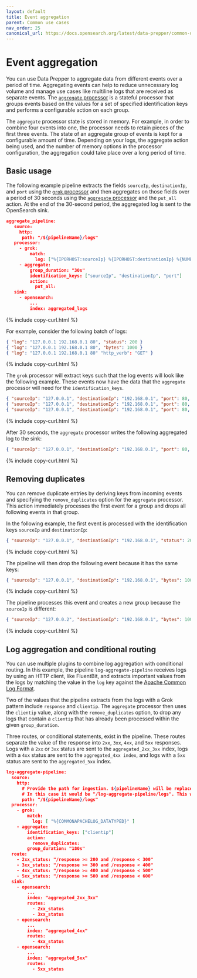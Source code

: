 ```yaml
---
layout: default
title: Event aggregation
parent: Common use cases
nav_order: 25
canonical_url: https://docs.opensearch.org/latest/data-prepper/common-use-cases/event-aggregation/
---
```


# Event aggregation

You can use Data Prepper to aggregate data from different events over a period of time. Aggregating events can help to reduce unnecessary log volume and manage use cases like multiline logs that are received as separate events. The [`aggregate` processor]({{site.url}}{{site.baseurl}}/data-prepper/pipelines/configuration/processors/aggregate/) is a stateful processor that groups events based on the values for a set of specified identification keys and performs a configurable action on each group.

The `aggregate` processor state is stored in memory. For example, in order to combine four events into one, the processor needs to retain pieces of the first three events. The state of an aggregate group of events is kept for a configurable amount of time. Depending on your logs, the aggregate action being used, and the number of memory options in the processor configuration, the aggregation could take place over a long period of time.

## Basic usage

The following example pipeline extracts the fields `sourceIp`, `destinationIp`, and `port` using the [`grok` processor]({{site.url}}{{site.baseurl}}/data-prepper/pipelines/configuration/processors/grok/) and then aggregates on those fields over a period of 30 seconds using the [`aggregate` processor]({{site.url}}{{site.baseurl}}/data-prepper/pipelines/configuration/processors/aggregate/) and the `put_all` action. At the end of the 30-second period, the aggregated log is sent to the OpenSearch sink.

```json
aggregate_pipeline:  
   source:
     http:
      path: "/${pipelineName}/logs"
   processor:
     - grok:
         match: 
           log: ["%{IPORHOST:sourceIp} %{IPORHOST:destinationIp} %{NUMBER:port:int}"]
     - aggregate:
         group_duration: "30s"
         identification_keys: ["sourceIp", "destinationIp", "port"]
         action:
           put_all:
   sink:
     - opensearch:
         ...
         index: aggregated_logs
```
{% include copy-curl.html %}

For example, consider the following batch of logs:

```json
{ "log": "127.0.0.1 192.168.0.1 80", "status": 200 }
{ "log": "127.0.0.1 192.168.0.1 80", "bytes": 1000 }
{ "log": "127.0.0.1 192.168.0.1 80" "http_verb": "GET" }
```
{% include copy-curl.html %}

The `grok` processor will extract keys such that the log events will look like the following example. These events now have the data that the `aggregate` processor will need for the `identification_keys`.

```json
{ "sourceIp": "127.0.0.1", "destinationIp": "192.168.0.1", "port": 80, "status": 200 }
{ "sourceIp": "127.0.0.1", "destinationIp": "192.168.0.1", "port": 80, "bytes": 1000 }
{ "sourceIp": "127.0.0.1", "destinationIp": "192.168.0.1", "port": 80, "http_verb": "GET" }
```
{% include copy-curl.html %}

After 30 seconds, the `aggregate` processor writes the following aggregated log to the sink:

```json
{ "sourceIp": "127.0.0.1", "destinationIp": "192.168.0.1", "port": 80, "status": 200, "bytes": 1000, "http_verb": "GET" }
```
{% include copy-curl.html %}

## Removing duplicates

You can remove duplicate entries by deriving keys from incoming events and specifying the `remove_duplicates` option for the `aggregate` processor. This action immediately processes the first event for a group and drops all following events in that group.

In the following example, the first event is processed with the identification keys `sourceIp` and `destinationIp`:

```json
{ "sourceIp": "127.0.0.1", "destinationIp": "192.168.0.1", "status": 200 }
```
{% include copy-curl.html %}

The pipeline will then drop the following event because it has the same keys:

```json
{ "sourceIp": "127.0.0.1", "destinationIp": "192.168.0.1", "bytes": 1000 }
```
{% include copy-curl.html %}

The pipeline processes this event and creates a new group because the `sourceIp` is different:

```json
{ "sourceIp": "127.0.0.2", "destinationIp": "192.168.0.1", "bytes": 1000 }
```
{% include copy-curl.html %}

## Log aggregation and conditional routing

You can use multiple plugins to combine log aggregation with conditional routing. In this example, the pipeline `log-aggregate-pipeline` receives logs by using an HTTP client, like FluentBit, and extracts important values from the logs by matching the value in the `log` key against the [Apache Common Log Format](https://httpd.apache.org/docs/2.4/logs.html).

Two of the values that the pipeline extracts from the logs with a Grok pattern include `response` and `clientip`. The `aggregate` processor then uses the `clientip` value, along with the `remove_duplicates` option, to drop any logs that contain a `clientip` that has already been processed within the given `group_duration`.

Three routes, or conditional statements, exist in the pipeline. These routes separate the value of the response into `2xx`, `3xx`, `4xx`, and `5xx` responses. Logs with a `2xx` or `3xx` status are sent to the `aggregated_2xx_3xx` index, logs with a `4xx` status are sent to the `aggregated_4xx index`, and logs with a `5xx` status are sent to the `aggregated_5xx` index.

```json
log-aggregate-pipeline:
  source:
    http:
      # Provide the path for ingestion. ${pipelineName} will be replaced with pipeline name configured for this pipeline.
      # In this case it would be "/log-aggregate-pipeline/logs". This will be the FluentBit output URI value.
      path: "/${pipelineName}/logs"
  processor:
    - grok:
        match:
          log: [ "%{COMMONAPACHELOG_DATATYPED}" ]
    - aggregate:
        identification_keys: ["clientip"]
        action:
          remove_duplicates:
        group_duration: "180s"
  route:
    - 2xx_status: "/response >= 200 and /response < 300"
    - 3xx_status: "/response >= 300 and /response < 400"
    - 4xx_status: "/response >= 400 and /response < 500"
    - 5xx_status: "/response >= 500 and /response < 600"
  sink:
    - opensearch:
        ...
        index: "aggregated_2xx_3xx"
        routes:
          - 2xx_status
          - 3xx_status
    - opensearch:
        ...
        index: "aggregated_4xx"
        routes:
          - 4xx_status
    - opensearch:
        ...
        index: "aggregated_5xx"
        routes:
          - 5xx_status
```
